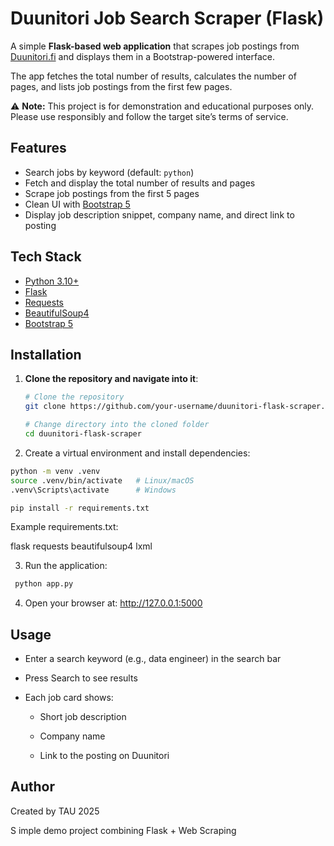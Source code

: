 # Duunitori Job Search Scraper (Flask)

A simple **Flask-based web application** that scrapes job postings from [Duunitori.fi](https://duunitori.fi) and displays them in a Bootstrap-powered interface.

The app fetches the total number of results, calculates the number of pages, and lists job postings from the first few pages.

⚠️ **Note:** This project is for demonstration and educational purposes only. Please use responsibly and follow the target site’s terms of service.

## Features

- Search jobs by keyword (default: `python`)
- Fetch and display the total number of results and pages
- Scrape job postings from the first 5 pages
- Clean UI with [Bootstrap 5](https://getbootstrap.com/)
- Display job description snippet, company name, and direct link to posting

## Tech Stack

- [Python 3.10+](https://www.python.org/)
- [Flask](https://flask.palletsprojects.com/)
- [Requests](https://docs.python-requests.org/)
- [BeautifulSoup4](https://www.crummy.com/software/BeautifulSoup/bs4/doc/)
- [Bootstrap 5](https://getbootstrap.com/)

## Installation

1. **Clone the repository and navigate into it**:

   ```bash
   # Clone the repository
   git clone https://github.com/your-username/duunitori-flask-scraper.git

   # Change directory into the cloned folder
   cd duunitori-flask-scraper
   
2. Create a virtual environment and install dependencies:

  ```bash
  python -m venv .venv
  source .venv/bin/activate   # Linux/macOS
  .venv\Scripts\activate      # Windows

  pip install -r requirements.txt
  ```
  Example requirements.txt:
  
  flask
  requests
  beautifulsoup4
  lxml

3. Run the application:
  ```bash
   python app.py
```
4. Open your browser at:
   http://127.0.0.1:5000

## Usage

- Enter a search keyword (e.g., data engineer) in the search bar

- Press Search to see results

- Each job card shows:

    - Short job description

    - Company name

    - Link to the posting on Duunitori

## Author

  Created by TAU 2025

S  imple demo project combining Flask + Web Scraping
